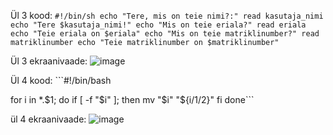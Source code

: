 Ül 3 kood:  ```#!/bin/sh
echo "Tere, mis on teie nimi?:"
read kasutaja_nimi
echo "Tere $kasutaja_nimi!"
echo "Mis on teie eriala?"
read eriala
echo "Teie eriala on $eriala"
echo "Mis on teie matriklinumber?"
read matriklinumber
echo "Teie matriklinumber on $matriklinumber"``` 

Ül 3 ekraanivaade: ![image](https://github.com/user-attachments/assets/41c3f904-3d95-404f-be46-a43e6712f93f)

Ül 4 kood: ```#!/bin/bash

for i in *.$1; do
    if [ -f "$i" ]; then
        mv "$i" "${i/$1/$2}"
    fi
done```

ül 4 ekraanivaade: ![image](https://github.com/user-attachments/assets/503d59ce-682b-4487-ab54-2945380c8ffb)
